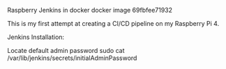 Raspberry Jenkins in docker 
docker image 69fbfee71932

This is my first attempt at creating a CI/CD pipeline on my Raspberry Pi 4. 

Jenkins Installation:

Locate default admin password
sudo cat /var/lib/jenkins/secrets/initialAdminPassword


